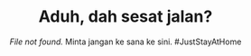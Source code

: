 ---
permalink: 404.html
layout: page
hide_footer: true
hero_height: is-fullheight is-hero-only
title: Aduh, dah sesat jalan?
subtitle: "<i>File not found.</i> Minta jangan ke sana ke sini. #JustStayAtHome"
---